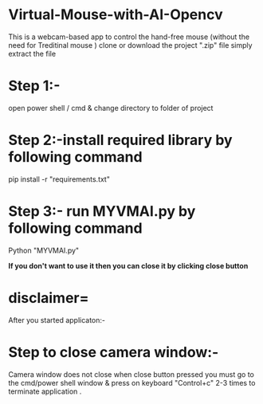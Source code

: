 # Virtual-Mouse-with-AI-Opencv
This is a webcam-based app to control the hand-free mouse (without the need for Treditinal mouse )
clone or download the project ".zip" file
simply extract the file

# Step 1:-
open power shell / cmd & change directory to folder of project

# Step 2:-install required library by following command
pip install -r "requirements.txt"

# Step 3:- run MYVMAI.py by following command 
Python "MYVMAI.py"

**If you don't want to use it then you can close it by clicking close button**

# disclaimer=
After you started applicaton:- 

# Step to close camera window:-
Camera window does not close when close button pressed you must go to the cmd/power shell window & press on keyboard "Control+c" 2-3 times to terminate application .
